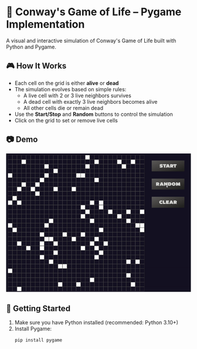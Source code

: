 # 🧬 Conway's Game of Life – Pygame Implementation

A visual and interactive simulation of Conway's Game of Life built with Python and Pygame.

## 🎮 How It Works

- Each cell on the grid is either **alive** or **dead**
- The simulation evolves based on simple rules:
  - A live cell with 2 or 3 live neighbors survives
  - A dead cell with exactly 3 live neighbors becomes alive
  - All other cells die or remain dead
- Use the **Start/Stop** and **Random** buttons to control the simulation
- Click on the grid to set or remove live cells
## 📷 Demo

![Demo GIF](demo.gif)  
<!-- Replace "demo.gif" with your actual gif filename once created -->

## 🚀 Getting Started

1. Make sure you have Python installed (recommended: Python 3.10+)
2. Install Pygame:
   ```bash
   pip install pygame
